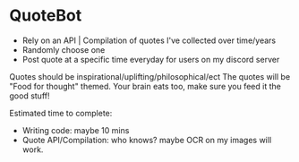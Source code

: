 # QuoteBot

* Rely on an API | Compilation of quotes I've collected over time/years
* Randomly choose one
* Post quote at a specific time everyday for users on my discord server

Quotes should be inspirational/uplifting/philosophical/ect
The quotes will be "Food for thought" themed.
Your brain eats too, make sure you feed it the good stuff!

Estimated time to complete:
- Writing code: maybe 10 mins
- Quote API/Compilation: who knows? maybe OCR on my images will work.
